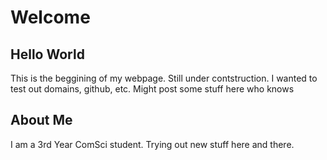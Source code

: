 # Welcome
## Hello World
This is the beggining of my webpage. Still under contstruction. I wanted to test out domains, github, etc. Might post some stuff here who knows
## About Me
I am a 3rd Year ComSci student. Trying out new stuff here and there.
